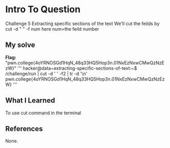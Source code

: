 # Intro To Question
Challenge 5
Extracting specific sections of the text
We'll cut the feilds by cut -d " " -f num here num=the feild number 
## My solve
**Flag:** "pwn.college{4oYRNOSGd1HqN_48q33HQ5Hop3n.01NxEzNxwCMwQzNzEzW}"
'''
hacker@data~extracting-specific-sections-of-text:~$ /challenge/run | cut -d ' ' -f2 | tr -d '\n'
pwn.college{4oYRNOSGd1HqN_48q33HQ5Hop3n.01NxEzNxwCMwQzNzEzW}
'''
## What I Learned
To use cut command in the terminal 
## References
None.
